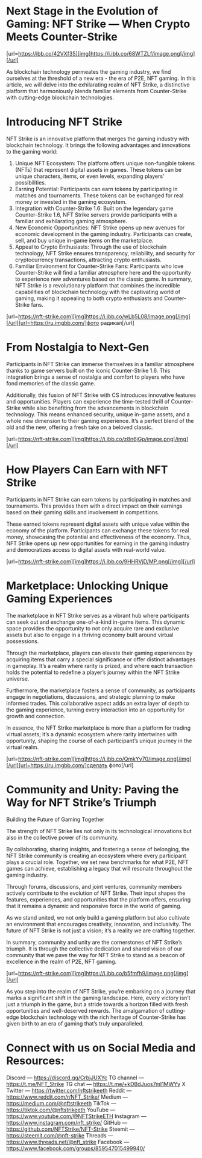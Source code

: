 # Next Stage in the Evolution of Gaming: NFT Strike — When Crypto Meets Counter-Strike

[url=https://ibb.co/42VXf35][img]https://i.ibb.co/68WTZLf/image.png[/img][/url]

As blockchain technology permeates the gaming industry, we find ourselves at the threshold of a new era - the era of P2E, NFT gaming. In this article, we will delve into the exhilarating realm of NFT Strike, a distinctive platform that harmoniously blends familiar elements from Counter-Strike with cutting-edge blockchain technologies.

# Introducing NFT Strike

NFT Strike is an innovative platform that merges the gaming industry with blockchain technology. It brings the following advantages and innovations to the gaming world:

1. Unique NFT Ecosystem: The platform offers unique non-fungible tokens (NFTs) that represent digital assets in games. These tokens can be unique characters, items, or even levels, expanding players’ possibilities.
2. Earning Potential: Participants can earn tokens by participating in matches and tournaments. These tokens can be exchanged for real money or invested in the gaming ecosystem.
3. Integration with Counter-Strike 1.6: Built on the legendary game Counter-Strike 1.6, NFT Strike servers provide participants with a familiar and exhilarating gaming atmosphere.
4. New Economic Opportunities: NFT Strike opens up new avenues for economic development in the gaming industry. Participants can create, sell, and buy unique in-game items on the marketplace.
5. Appeal to Crypto Enthusiasts: Through the use of blockchain technology, NFT Strike ensures transparency, reliability, and security for cryptocurrency transactions, attracting crypto enthusiasts.
6. Familiar Environment for Counter-Strike Fans: Participants who love Counter-Strike will find a familiar atmosphere here and the opportunity to experience new adventures based on the classic game.
In summary, NFT Strike is a revolutionary platform that combines the incredible capabilities of blockchain technology with the captivating world of gaming, making it appealing to both crypto enthusiasts and Counter-Strike fans.

[url=https://nft-strike.com][img]https://i.ibb.co/wLb5L08/image.png[/img][/url][url=https://ru.imgbb.com/]фото радикал[/url]

# From Nostalgia to Next-Gen

Participants in NFT Strike can immerse themselves in a familiar atmosphere thanks to game servers built on the iconic Counter-Strike 1.6. This integration brings a sense of nostalgia and comfort to players who have fond memories of the classic game.

Additionally, this fusion of NFT Strike with CS introduces innovative features and opportunities. Players can experience the time-tested thrill of Counter-Strike while also benefiting from the advancements in blockchain technology. This means enhanced security, unique in-game assets, and a whole new dimension to their gaming experience. It’s a perfect blend of the old and the new, offering a fresh take on a beloved classic.

[url=https://nft-strike.com][img]https://i.ibb.co/z8n6jGp/image.png[/img][/url]

# How Players Can Earn with NFT Strike

Participants in NFT Strike can earn tokens by participating in matches and tournaments. This provides them with a direct impact on their earnings based on their gaming skills and involvement in competitions.

These earned tokens represent digital assets with unique value within the economy of the platform. Participants can exchange these tokens for real money, showcasing the potential and effectiveness of the economy. Thus, NFT Strike opens up new opportunities for earning in the gaming industry and democratizes access to digital assets with real-world value.

[url=https://nft-strike.com][img]https://i.ibb.co/9HHRVjD/MP.png[/img][/url]

# Marketplace: Unlocking Unique Gaming Experiences

The marketplace in NFT Strike serves as a vibrant hub where participants can seek out and exchange one-of-a-kind in-game items. This dynamic space provides the opportunity to not only acquire rare and exclusive assets but also to engage in a thriving economy built around virtual possessions.

Through the marketplace, players can elevate their gaming experiences by acquiring items that carry a special significance or offer distinct advantages in gameplay. It’s a realm where rarity is prized, and where each transaction holds the potential to redefine a player’s journey within the NFT Strike universe.

Furthermore, the marketplace fosters a sense of community, as participants engage in negotiations, discussions, and strategic planning to make informed trades. This collaborative aspect adds an extra layer of depth to the gaming experience, turning every interaction into an opportunity for growth and connection.

In essence, the NFT Strike marketplace is more than a platform for trading virtual assets; it’s a dynamic ecosystem where rarity intertwines with opportunity, shaping the course of each participant’s unique journey in the virtual realm.

[url=https://nft-strike.com][img]https://i.ibb.co/QmkYy70/image.png[/img][/url][url=https://ru.imgbb.com/]сделать фото[/url]

# Community and Unity: Paving the Way for NFT Strike’s Triumph

Building the Future of Gaming Together

The strength of NFT Strike lies not only in its technological innovations but also in the collective power of its community.

By collaborating, sharing insights, and fostering a sense of belonging, the NFT Strike community is creating an ecosystem where every participant plays a crucial role. Together, we set new benchmarks for what P2E, NFT games can achieve, establishing a legacy that will resonate throughout the gaming industry.

Through forums, discussions, and joint ventures, community members actively contribute to the evolution of NFT Strike. Their input shapes the features, experiences, and opportunities that the platform offers, ensuring that it remains a dynamic and responsive force in the world of gaming.

As we stand united, we not only build a gaming platform but also cultivate an environment that encourages creativity, innovation, and inclusivity. The future of NFT Strike is not just a vision; it’s a reality we are crafting together.

In summary, community and unity are the cornerstones of NFT Strike’s triumph. It is through the collective dedication and shared vision of our community that we pave the way for NFT Strike to stand as a beacon of excellence in the realm of P2E, NFT gaming.

[url=https://nft-strike.com][img]https://i.ibb.co/b5fmfh9/image.png[/img][/url]

As you step into the realm of NFT Strike, you’re embarking on a journey that marks a significant shift in the gaming landscape. Here, every victory isn’t just a triumph in the game, but a stride towards a horizon filled with fresh opportunities and well-deserved rewards. The amalgamation of cutting-edge blockchain technology with the rich heritage of Counter-Strike has given birth to an era of gaming that’s truly unparalleled.

# Connect with us on Social Media and Resources:

Discord — https://discord.gg/CrbjJUXYc
TG channel — https://t.me/NFT_Strike
TG chat — https://t.me/+kDBdJuos7mI1MWYy
X Twitter — https://twitter.com/nftstrikeeth
Reddit — https://www.reddit.com/r/NFT_Strike/
Medium — https://medium.com/@nftstrikeeth
TikTok — https://tiktok.com/@nftstrikeeth
YouTube — https://www.youtube.com/@NFTStrikeETH
Instagram — https://www.instagram.com/nft_strike/
GitHub — https://github.com/NFTStrike/NFT-Strike
Steemit — https://steemit.com/@nft-strike
Threads — https://www.threads.net/@nft_strike
Facebook — https://www.facebook.com/groups/859547015499940/
